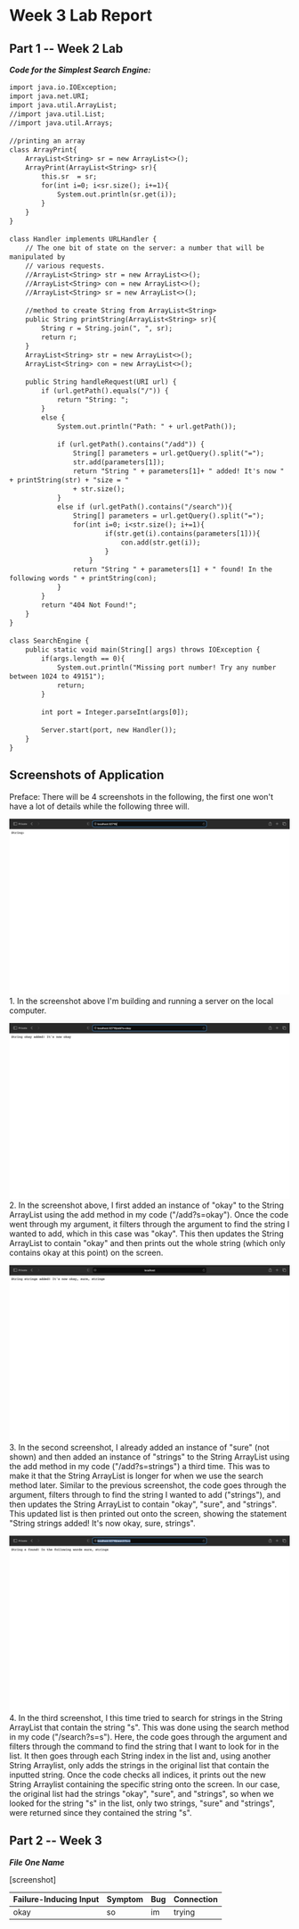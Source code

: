 # Week 3 Lab Report 

## Part 1 -- Week 2 Lab 

***Code for the Simplest Search Engine:***
```
import java.io.IOException;
import java.net.URI;
import java.util.ArrayList;
//import java.util.List;
//import java.util.Arrays;

//printing an array 
class ArrayPrint{
    ArrayList<String> sr = new ArrayList<>();  
    ArrayPrint(ArrayList<String> sr){
        this.sr  = sr; 
        for(int i=0; i<sr.size(); i+=1){
            System.out.println(sr.get(i));
        }
    }
}

class Handler implements URLHandler {
    // The one bit of state on the server: a number that will be manipulated by
    // various requests.
    //ArrayList<String> str = new ArrayList<>(); 
    //ArrayList<String> con = new ArrayList<>(); 
    //ArrayList<String> sr = new ArrayList<>(); 
   
    //method to create String from ArrayList<String> 
    public String printString(ArrayList<String> sr){
        String r = String.join(", ", sr); 
        return r; 
    }
    ArrayList<String> str = new ArrayList<>();
    ArrayList<String> con = new ArrayList<>();
    
    public String handleRequest(URI url) {
        if (url.getPath().equals("/")) {
            return "String: ";
        }
        else {
            System.out.println("Path: " + url.getPath());
            
            if (url.getPath().contains("/add")) {
                String[] parameters = url.getQuery().split("=");
                str.add(parameters[1]);
                return "String " + parameters[1]+ " added! It's now " + printString(str) + "size = " 
                + str.size();       
            } 
            else if (url.getPath().contains("/search")){
                String[] parameters = url.getQuery().split("="); 
                for(int i=0; i<str.size(); i+=1){
                        if(str.get(i).contains(parameters[1])){
                            con.add(str.get(i)); 
                        }
                    }
                return "String " + parameters[1] + " found! In the following words " + printString(con); 
            }
        }
        return "404 Not Found!";
    }
}

class SearchEngine {
    public static void main(String[] args) throws IOException {
        if(args.length == 0){
            System.out.println("Missing port number! Try any number between 1024 to 49151");
            return;
        }

        int port = Integer.parseInt(args[0]);

        Server.start(port, new Handler());
    }
}
```

## Screenshots of Application

Preface: There will be 4 screenshots in the following, the first one won't have a lot of details while the following three will. 
 
![image](setup1.png)
    1. In the screenshot above I'm building and running a server on the local computer. 


![image](okayadded.png)
    2. In the screenshot above, I first added an instance of "okay" to the String ArrayList using the add method in my code ("/add?s=okay"). Once the code went through my argument, it filters through the argument to find the string I wanted to add, which in this case was "okay". This then updates the String ArrayList to contain "okay" and then prints out the whole string (which only contains okay at this point) on the screen. 
 

![image](3stringsadded.png)
3. In the second screenshot, I already added an instance of "sure" (not shown) and then added an instance of "strings" to the String ArrayList using the add method in my code ("/add?s=strings") a third time. This was to make it that the String ArrayList is longer for when we use the search method later. Similar to the previous screenshot, the code goes through the argument, filters through to find the string I wanted to add ("strings"), and then updates the String ArrayList to contain "okay", "sure", and "strings". This updated list is then printed out onto the screen, showing the statement "String strings added! It's now okay, sure, strings". 

 
![image](searchcalled.png)
4. In the third screenshot, I this time tried to search for strings in the String ArrayList that contain the string "s". This was done using the search method in my code ("/search?s=s"). Here, the code goes through the argument and filters through the command to find the string that I want to look for in the list. It then goes through each String index in the list and, using another String Arraylist, only adds the strings in the original list that contain the inputted string. Once the code checks all indices, it prints out the new String Arraylist containing the specific string onto the screen. In our case, the original list had the strings "okay", "sure", and "strings", so when we looked for the string "s" in the list, only two strings, "sure" and "strings", were returned since they contained the string "s". 


## Part 2 -- Week 3 

***File One Name***

[screenshot]


| Failure-Inducing Input | Symptom | Bug | Connection |
| --- | --- | --- | --- | 
| okay | so | im | trying |